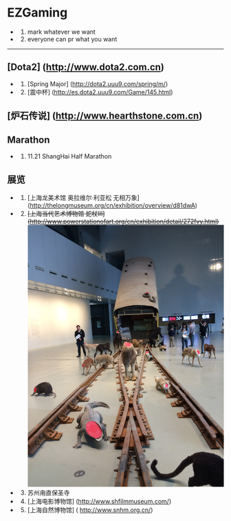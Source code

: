 # EZGaming
  - 1. mark whatever we want
  - 2. everyone can pr what you want

-----------------------------------

## [Dota2] (http://www.dota2.com.cn)
  - 1. [Spring Major] (http://dota2.uuu9.com/spring/m/)
  - 2. [震中杯] (http://es.dota2.uuu9.com/Game/145.html)

## [炉石传说] (http://www.hearthstone.com.cn)

## Marathon
  - 1. 11.21 ShangHai Half Marathon

## 展览
  - 1. [上海龙美术馆 奥拉维尔·利亚松 无相万象] (http://thelongmuseum.org/cn/exhibition/overview/d81dwA)
  - 2. ~~[上海当代艺术博物馆 蛇杖III] (http://www.powerstationofart.org/cn/exhibition/detail/272fvy.html)~~ ![左开道岔](https://github.com/TouHenYing/EZGaming/blob/master/%E8%9B%87%E6%9D%96/%E5%B7%A6%E5%BC%80%E9%81%93%E5%B2%9402.JPG)
  - 3. 苏州甪直保圣寺
  - 4. [上海电影博物馆] (http://www.shfilmmuseum.com/)
  - 5. [上海自然博物馆] ( http://www.snhm.org.cn/)


